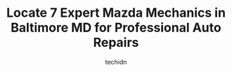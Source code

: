 ---
layout: ampstory
image: https://images.unsplash.com/photo-1614687153862-b0e115ebcef1?ixlib=rb-4.0.3&ixid=MnwxMjA3fDB8MHxwaG90by1wYWdlfHx8fGVufDB8fHx8&auto=format&fit=crop&w=640&h=853&q=80
author: techidn
featured: false
description: Discover the 7 best Mazda Mechanic in Baltimore MD, USA and ensure your vehicle receives the highest quality of care. These trusted professionals are known for their skill, knowledge, and de
title: Locate 7 Expert Mazda Mechanics in Baltimore MD for Professional Auto Repairs
cover:
   title: Locate 7 Expert Mazda Mechanics in Baltimore MD for Professional Auto Repairs
   subtitle: Rickpate
   background: https://images.unsplash.com/photo-1614687153862-b0e115ebcef1?ixlib=rb-4.0.3&ixid=MnwxMjA3fDB8MHxwaG90by1wYWdlfHx8fGVufDB8fHx8&auto=format&fit=crop&w=640&h=853&q=80

pages: 
 - layout: thirds
   top: <h1>#1 Leading Edge Auto Body & Mechanical Repair</h1>
   bottom: "<p>Dan and the team at Leading Edge deserve 10/5 stars! This being the first time I ever dropped a vehicle off to a body shop through insurance, Leading Edge worked very har</p>"
   background: https://www.knot35.com/toplist/wp-content/uploads/2023/06/best-mazda-mechanic-1-in-baltimore-md-1685836236.jpeg
   backgroundblur: true
 - layout: thirds
   top: <h1>#2 F & M Auto Repair</h1>
   bottom: "<p>3125 Frederick Ave, Baltimore, MD 21229, United States</p>"
   background: https://www.knot35.com/toplist/wp-content/uploads/2023/06/best-mazda-mechanic-2-in-baltimore-md-1685836236.jpeg
   cta:
      link: https://www.knot35.com/toplist/locate-7-expert-mazda-mechanics-in-baltimore-md-for-professional-auto-repairs/
      text: Locate 7 Expert Mazda Mechanics in Baltimore MD for Professional Auto Repairs
 - layout: thirds
   top: <h1>#3 Vinces Auto Repair & Sales</h1>
   bottom: "<p>4411 E Monument St, Baltimore, MD 21205, United States</p>"
   background: https://www.knot35.com/toplist/wp-content/uploads/2023/06/best-mazda-mechanic-3-in-baltimore-md-1685836236.jpeg
   cta:
      link: https://www.knot35.com/toplist/locate-7-expert-mazda-mechanics-in-baltimore-md-for-professional-auto-repairs/
      text: Locate 7 Expert Mazda Mechanics in Baltimore MD for Professional Auto Repairs
 - layout: thirds
   top: <h1>#4 S.A.P. Automotive Group</h1>
   bottom: "<p>420 S Kresson St, Baltimore, MD 21224, United States</p>"
   background: https://images.unsplash.com/photo-1546497974-b213c9efb599?ixlib=rb-4.0.3&ixid=MnwxMjA3fDB8MHxwaG90by1wYWdlfHx8fGVufDB8fHx8&auto=format&fit=crop&w=640&h=853&q=80
   cta:
      link: https://www.knot35.com/toplist/locate-7-expert-mazda-mechanics-in-baltimore-md-for-professional-auto-repairs/
      text: Locate 7 Expert Mazda Mechanics in Baltimore MD for Professional Auto Repairs
 - layout: thirds
   top: <h1>#5 JE Import Performance Inc</h1>
   bottom: "<p>6600 Moravia Park Dr, Baltimore, MD 21237, United States</p>"
   background: https://images.unsplash.com/photo-1564951434112-64d74cc2a2d7?ixlib=rb-4.0.3&ixid=MnwxMjA3fDB8MHxwaG90by1wYWdlfHx8fGVufDB8fHx8&auto=format&fit=crop&w=640&h=853&q=80
   cta:
      link: https://www.knot35.com/toplist/locate-7-expert-mazda-mechanics-in-baltimore-md-for-professional-auto-repairs/
      text: Locate 7 Expert Mazda Mechanics in Baltimore MD for Professional Auto Repairs
 - layout: thirds
   top: <h1>#6 Harris Automotive</h1>
   bottom: "<p>6111 Oakleaf Ave, Baltimore, MD 21215, United States</p>"
   background: https://images.unsplash.com/photo-1599422314077-f4dfdaa4cd09?ixlib=rb-4.0.3&ixid=MnwxMjA3fDB8MHxwaG90by1wYWdlfHx8fGVufDB8fHx8&auto=format&fit=crop&w=640&h=853&q=80
   cta:
      link: https://www.knot35.com/toplist/locate-7-expert-mazda-mechanics-in-baltimore-md-for-professional-auto-repairs/
      text: Locate 7 Expert Mazda Mechanics in Baltimore MD for Professional Auto Repairs
 - layout: thirds
   top: <h1>#7 Monument Street Auto Center</h1>
   bottom: "<p>3700 E Monument St, Baltimore, MD 21205, United States</p>"
   background: https://images.unsplash.com/photo-1547366785-564103df7e13?ixlib=rb-4.0.3&ixid=MnwxMjA3fDB8MHxwaG90by1wYWdlfHx8fGVufDB8fHx8&auto=format&fit=crop&w=640&h=853&q=80
   cta:
      link: https://www.knot35.com/toplist/locate-7-expert-mazda-mechanics-in-baltimore-md-for-professional-auto-repairs/
      text: Locate 7 Expert Mazda Mechanics in Baltimore MD for Professional Auto Repairs
 - layout: thirds
   middle: Continue reading...
   background: https://images.unsplash.com/photo-1536745287225-21d689278fd1?ixlib=rb-4.0.3&ixid=MnwxMjA3fDB8MHxwaG90by1wYWdlfHx8fGVufDB8fHx8&auto=format&fit=crop&w=640&h=853&q=80
   cta:
      link: https://www.knot35.com/toplist/locate-7-expert-mazda-mechanics-in-baltimore-md-for-professional-auto-repairs/
      text: Locate 7 Expert Mazda Mechanics in Baltimore MD for Professional Auto Repairs
      
---